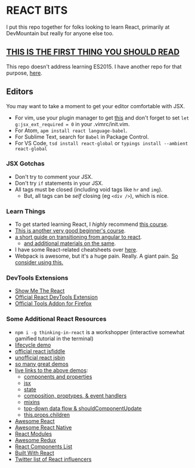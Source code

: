 # REACT BITS

I put this repo together for folks looking to learn React, primarily at
DevMountain but really for anyone else too.

## [THIS IS THE FIRST THING YOU SHOULD READ](https://facebook.github.io/react/docs/thinking-in-react.html)

This repo doesn't address learning ES2015. I have another repo for that purpose,
[here](https://github.com/zacanger/es6-and-builds).

## Editors
You may want to take a moment to get your editor comfortable with JSX.
* For vim, use your plugin manager to get
  [this](https://github.com/mxw/vim-jsx) and don't forget to set `let
  g:jsx_ext_required = 0` in your .vimrc/init.vim.
* For Atom, `apm install react language-babel`.
* For Sublime Text, search for `Babel` in Package Control.
* For VS Code, `tsd install react-global` or `typings install --ambient react-global`

### JSX Gotchas
* Don't try to comment your JSX.
* Don't try `if` statements in your JSX.
* All tags must be closed (including void tags like `hr` and `img`).
  * But, all tags can be _self_ closing (eg `<div />`), which is nice.

### Learn Things
* To get started learning React, I _highly_ recommend [this course](http://survivejs.com).
* [This is another very good beginner's course](http://reactjsprogram.teachable.com/courses/reactjsfundamentals).
* [a short guide on transitioning from angular to
  react](https://reactjsnews.com/an-angular-developers-first-react-app).
  * [and additional materials on the same](http://angulartoreact.com/).
* I have some React-related cheatsheets over
  [here](https://github.com/zacanger/doc.git).
* Webpack is awesome, but it's a huge pain. Really. A giant pain.
  [So consider using this.](https://github.com/HenrikJoreteg/hjs-webpack)

### DevTools Extensions
* [Show Me The React](https://chrome.google.com/webstore/detail/show-me-the-react/iaebolhfcmodobkanmaahdhnlplncbnd)
* [Official React DevTools Extension](https://chrome.google.com/webstore/detail/react-developer-tools/fmkadmapgofadopljbjfkapdkoienihi)
* [Official Tools Addon for Firefox](https://addons.mozilla.org/en-US/firefox/addon/react-devtools/)

### Some Additional React Resources
* `npm i -g thinking-in-react` is a workshopper (interactive somewhat gamified tutorial in the terminal)
* [lifecycle demo](http://plnkr.co/edit/JrdxRs?p=preview)
* [official react jsfiddle](http://jsfiddle.net/reactjs/69z2wepo/)
* [unofficial react jsbin](http://jsbin.com/yafixat/edit?js,output)
* [so many great demos](https://github.com/BinaryMuse/react-primer)
* [live links to the above demos](http://binarymuse.github.io/react-primer/build/):
  * [components and properties](http://binarymuse.github.io/react-primer/build/index.html?1)
  * [jsx](http://binarymuse.github.io/react-primer/build/index.html?2)
  * [state](http://binarymuse.github.io/react-primer/build/index.html?3)
  * [composition, proptypes, & event handlers](http://binarymuse.github.io/react-primer/build/index.html?4)
  * [mixins](http://binarymuse.github.io/react-primer/build/index.html?5)
  * [top-down data flow & shouldComponentUpdate](http://binarymuse.github.io/react-primer/build/index.html?6)
  * [this.props.children](http://binarymuse.github.io/react-primer/build/index.html?2)
* [Awesome React](https://github.com/enaqx/awesome-react)
* [Awesome React Native](https://github.com/jondot/awesome-react-native)
* [React Modules](https://js.coach/react)
* [Awesome Redux](https://github.com/xgrommx/awesome-redux)
* [React Components List](http://dvemac.github.io/react-component-list/)
* [Built With React](http://builtwithreact.io/)
* [Twitter list of React influencers](https://twitter.com/oguzbilgic/lists/react-influencers)

